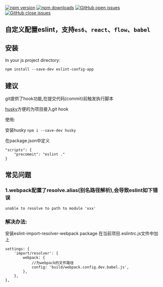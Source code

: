 <!-- # eslint-config-app -->

[![npm version][version-img]][npm-url]
[![npm downloads][downloads-img]][npm-url]
[![GitHub open issues][issues-open-img]][issues-url]
[![GitHub close issues][issues-close-img]][issues-url]

## 自定义配置eslint，支持`es6`、`react`、`flow`、`babel`

## 安装

In your js project directory:

```
npm install --save-dev eslint-config-app
```

## 建议
git提供了hook功能,在提交代码(commit)前触发执行脚本

[husky](https://github.com/typicode/husky)方便的为项目接入git hook

使用:

安装husky `npm i --save-dev husky`

在package.json中定义

```
"scripts": {
    "precommit": "eslint ."
}
```

## 常见问题

### 1.webpack配置了resolve.alias(别名路径解析),会导致eslint如下错误

`unable to resolve to path to module 'xxx'`

### 解决办法:

安装eslint-import-resolver-webpack package
在当前项目.eslintrc.js文件中加上


```
settings: {
    'import/resolver': {
        webpack: {
            //为webpack的文件路径
            config: 'build/webpack.config.dev.babel.js',
        },
    },
},

```

[npm-url]: https://www.npmjs.com/package/eslint-config-app
[version-img]: https://img.shields.io/npm/v/eslint-config-app.svg
[downloads-img]: https://img.shields.io/npm/dt/eslint-config-app.svg
[issues-open-img]: https://img.shields.io/github/issues-raw/xuqinggang/eslint-config-app.svg?maxAge=2592000
[issues-close-img]: https://img.shields.io/github/issues-closed-raw/xuqinggang/eslint-config-app.svg?maxAge=2592000
[issues-url]: https://github.com/xuqinggang/eslint-config-app/issues
